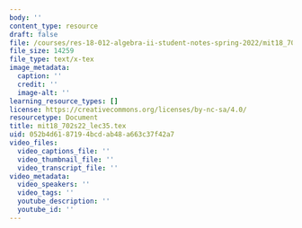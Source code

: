 ```yaml
---
body: ''
content_type: resource
draft: false
file: /courses/res-18-012-algebra-ii-student-notes-spring-2022/mit18_702s22_lec35.tex
file_size: 14259
file_type: text/x-tex
image_metadata:
  caption: ''
  credit: ''
  image-alt: ''
learning_resource_types: []
license: https://creativecommons.org/licenses/by-nc-sa/4.0/
resourcetype: Document
title: mit18_702s22_lec35.tex
uid: 052b4d61-8719-4bcd-ab48-a663c37f42a7
video_files:
  video_captions_file: ''
  video_thumbnail_file: ''
  video_transcript_file: ''
video_metadata:
  video_speakers: ''
  video_tags: ''
  youtube_description: ''
  youtube_id: ''
---
```

